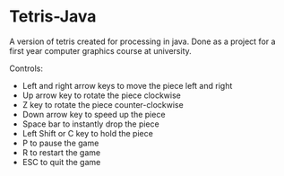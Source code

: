 # Tetris-Java

A version of tetris created for processing in java. Done as a project for a first year computer graphics course at university.

Controls:
- Left and right arrow keys to move the piece left and right
- Up arrow key to rotate the piece clockwise
- Z key to rotate the piece counter-clockwise
- Down arrow key to speed up the piece
- Space bar to instantly drop the piece
- Left Shift or C key to hold the piece
- P to pause the game
- R to restart the game
- ESC to quit the game